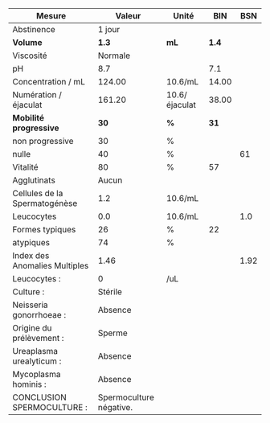 |            Mesure           |         Valeur        |    Unité    |  BIN  | BSN|
|-----------------------------|-----------------------|-------------|-------|----|
|          Abstinence         |         1 jour        |             |       |    |
|          **Volume**         |        **1.3**        |    **mL**   |**1.4**|    |
|          Viscosité          |        Normale        |             |       |    |
|              pH             |          8.7          |             |  7.1  |    |
|      Concentration / mL     |         124.00        |   10.6/mL   | 14.00 |    |
|    Numération / éjaculat    |         161.20        |10.6/éjaculat| 38.00 |    |
|   **Mobilité progressive**  |         **30**        |    **%**    | **31**|    |
|       non progressive       |           30          |      %      |       |    |
|            nulle            |           40          |      %      |       | 61 |
|           Vitalité          |           80          |      %      |   57  |    |
|         Agglutinats         |         Aucun         |             |       |    |
|Cellules de la Spermatogénèse|          1.2          |   10.6/mL   |       |    |
|          Leucocytes         |          0.0          |   10.6/mL   |       | 1.0|
|       Formes typiques       |           26          |      %      |   22  |    |
|          atypiques          |           74          |      %      |       |    |
|Index des Anomalies Multiples|          1.46         |             |       |1.92|
|         Leucocytes :        |           0           |     /uL     |       |    |
|          Culture :          |        Stérile        |             |       |    |
|   Neisseria gonorrhoeae :   |        Absence        |             |       |    |
|   Origine du prélèvement :  |         Sperme        |             |       |    |
|   Ureaplasma urealyticum :  |        Absence        |             |       |    |
|     Mycoplasma hominis :    |        Absence        |             |       |    |
|  CONCLUSION SPERMOCULTURE : |Spermoculture négative.|             |       |    |